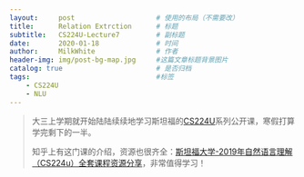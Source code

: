 ```yaml
---
layout:     post                    # 使用的布局（不需要改）
title:      Relation Extrction   	# 标题 
subtitle:   CS224U-Lecture7 		# 副标题
date:       2020-01-18              # 时间
author:     MilkWhite               # 作者
header-img: img/post-bg-map.jpg    	#这篇文章标题背景图片
catalog: true                       # 是否归档
tags:                               #标签
    - CS224U
    - NLU
---
```

>大三上学期就开始陆陆续续地学习斯坦福的[CS224U](https://web.stanford.edu/class/cs224u/)系列公开课，寒假打算学完剩下的一半。
>
>
>知乎上有这门课的介绍，资源也很齐全：[斯坦福大学-2019年自然语言理解（CS224u）全套课程资源分享](https://zhuanlan.zhihu.com/p/74471770)，非常值得学习！

